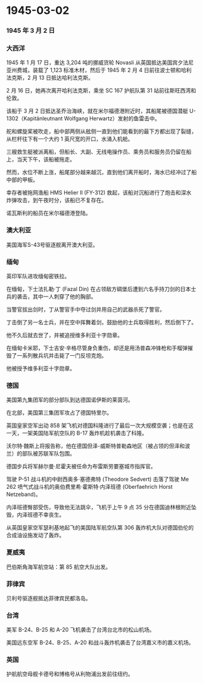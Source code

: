 # 1945-03-02

### 1945 年 3 月 2 日

### 大西洋

1945 年 1 月 17 日，重达 3,204 吨的挪威货轮 Novasli
从英国抵达美国宾夕法尼亚州费城，装载了 1,123 标准木材，然后于 1945 年 2
月 4 日前往波士顿和哈利法克斯，2 月 13 日抵达哈利法克斯。

2 月 16 日，她再次离开哈利法克斯，乘坐 SC 167 护航队第 31
站前往斯旺西湾和伦敦。

该船于 3 月 2 日抵达圣乔治海峡，就在米尔福德港附近时，其船尾被德国潜艇
U-1302（Kapitänleutnant Wolfgang Herwartz）发射的鱼雷击中。

舵和螺旋桨被吹走，船中部两侧从舷侧一直到他们能看到的最下方都出现了裂缝，从栏杆往下有一个大约
1 英尺宽的开口，水涌入机舱。

三艘救生艇被派离船，但船长、大副、无线电操作员、乘务员和服务员仍留在船上，当天下午，该船被拖走。

然而，水位不断上涨，船尾部分越来越沉，直到他们离开船时，海水已经冲过了船中部的甲板。

幸存者被拖网渔船 HMS Helier II (FY-312)
救起，该船对沉船进行了炮击和深水炸弹攻击，到午夜时分，该船已不复存在。

诺瓦斯利的船员在米尔福德港登陆。

### 澳大利亚

美国海军S-43号驱逐舰离开澳大利亚。

### 缅甸

英印军队进攻缅甸密铁拉。

在缅甸，下士法扎勒·丁 (Fazal Din)
在占领敌方碉堡后遭到六名手持刀剑的日本士兵的袭击，其中一人刺穿了他的胸部。

当警官拔出剑时，丁从警官手中夺过剑并用自己的武器杀死了警官。

丁击倒了另一名士兵，并在空中挥舞着剑，鼓励他的士兵取得胜利，然后倒下了。

他不久后就去世了，并被追授维多利亚十字勋章。

在缅甸卡米耶，下士吉安·辛格尽管身负重伤，却还是用汤普森冲锋枪和手榴弹摧毁了一系列散兵坑并击毙了一门反坦克炮。

他被授予维多利亚十字勋章。

### 德国

美国第九集团军的部分部队到达德国诺伊斯的莱茵河。

在北部，美国第三集团军攻占了德国特里尔。

英国皇家空军出动 858
架飞机对德国科隆进行了最后一次大规模空袭；也是在这一天，一架美国陆军航空队的
B-17 轰炸机趁机袭击了科隆。

沃尔特·魏斯上将报告称，他在德国但泽-威斯特普勒森地区（被占领的但泽和波兰）的部队被苏联军队包围。

德国步兵将军赫尔曼·尼霍夫被任命为布雷斯劳要塞城市指挥官。

驾驶 P-51 战斗机的中尉西奥多·塞德弗特 (Theodore Sedvert) 击落了驾驶 Me
262 喷气式战斗机的奥伯费里希·霍斯特·内泽班德 (Oberfaehrich Horst
Netzeband)。

内泽班德臀部受伤，导致他无法跳伞，飞机于上午 9 点 35
分在德国迪林根附近坠毁，内泽班德不幸丧生。

从英国皇家空军瑟利基地起飞的美国陆军航空队第 306
轰炸机大队对德国伯伦的合成油设施发动了轰炸。

### 夏威夷

巴伯斯角海军航空站：第 85 航空大队出发。

### 菲律宾

贝利号驱逐舰抵达菲律宾民都洛岛。

### 台湾

美军 B-24、B-25 和 A-20 飞机袭击了台湾台北市的松山机场。

美国远东空军 B-24、B-25、A-20 和战斗轰炸机袭击了台湾嘉义市的嘉义机场。

### 英国

护航航空母舰卡德号和博格号从利物浦出发前往纽约。